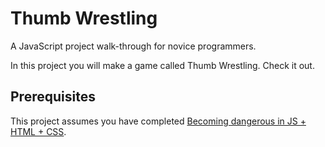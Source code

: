 # Thumb Wrestling
A JavaScript project walk-through for novice programmers.

In this project you will make a game called Thumb Wrestling. Check it out.

## Prerequisites

This project assumes you have completed [Becoming dangerous in JS + HTML + CSS](https://github.com/mikegagnon/lights-out/blob/master/README.md).




